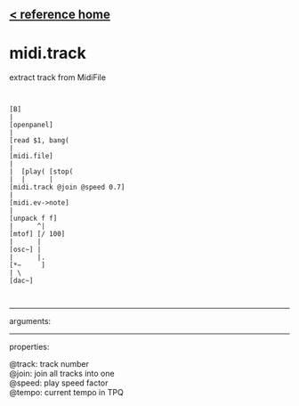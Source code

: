 [< reference home](ceammc_lib.html)
---

# midi.track


extract track from MidiFile

```


[B]
|
[openpanel]
|
[read $1, bang(
|
[midi.file]
|
|  [play( [stop(
|  |      |
[midi.track @join @speed 0.7]
|
[midi.ev->note]
|
[unpack f f]
|      ^|
[mtof] [/ 100]
|      |
[osc~] |
|      |.
[*~     ]
| \
[dac~]

            
```

---
arguments:


---
properties:

@track: track
            number<br>
@join: join all tracks into one<br>
@speed: play speed
            factor<br>
@tempo: current tempo in
            TPQ<br>

